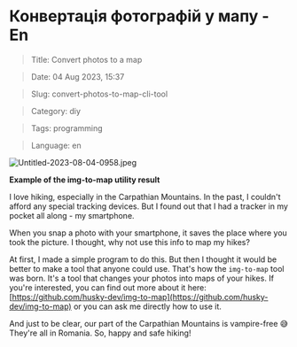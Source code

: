 # Конвертація фотографій у мапу - En

> Title: Convert photos to a map

> Date: 04 Aug 2023, 15:37

> Slug: convert-photos-to-map-cli-tool

> Category: diy

> Tags: programming

> Language: en

![Untitled-2023-08-04-0958.jpeg](https://res.craft.do/user/full/b5a256f3-51ff-c8e5-10fe-9343b6a0451d/4ED5D239-23FD-43C8-9A71-4569D7B148C4_2/qgwjNJMyHyAMcT9r6zJzAvnhthIcm0ShHyTo12Haja8z/Untitled-2023-08-04-0958.jpeg)

**Example of the img-to-map utility result**

I love hiking, especially in the Carpathian Mountains. In the past, I couldn't afford any special tracking devices. But I found out that I had a tracker in my pocket all along - my smartphone.

When you snap a photo with your smartphone, it saves the place where you took the picture. I thought, why not use this info to map my hikes?

At first, I made a simple program to do this. But then I thought it would be better to make a tool that anyone could use. That's how the `img-to-map` tool was born. It's a tool that changes your photos into maps of your hikes. If you're interested, you can find out more about it here: [https://github.com/husky-dev/img-to-map](https://github.com/husky-dev/img-to-map) or you can ask me directly how to use it.

And just to be clear, our part of the Carpathian Mountains is vampire-free 😅 They're all in Romania. So, happy and safe hiking!

